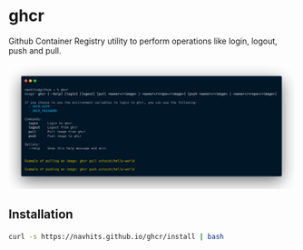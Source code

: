 # ghcr

Github Container Registry utility to perform operations like login, logout, push and pull.

![Alt text](ghcr.png "GHCR Banner")

## Installation

```bash
curl -s https://navhits.github.io/ghcr/install | bash
```
